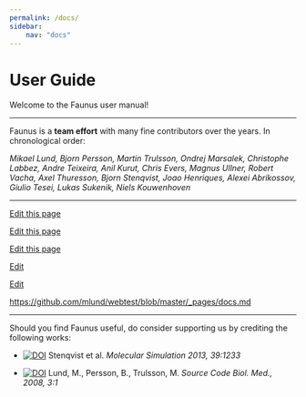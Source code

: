 ```yaml
---
permalink: /docs/
sidebar:
    nav: "docs"
---
```

<script src="https://cdnjs.cloudflare.com/ajax/libs/mathjax/2.7.0/MathJax.js?config=TeX-AMS-MML_HTMLorMML" type="text/javascript"></script>

# User Guide

Welcome to the Faunus user manual!

---

Faunus is a **team effort** with many fine contributors over the years.
In chronological order: 

_Mikael Lund, Bjorn Persson, Martin Trulsson,
Ondrej Marsalek, Christophe Labbez, Andre Teixeira,
Anil Kurut, Chris Evers, Magnus Ullner,
Robert Vacha, Axel Thuresson, Bjorn Stenqvist,
Joao Henriques, Alexei Abrikossov, Giulio Tesei,
Lukas Sukenik, Niels Kouwenhoven_

---

<a href="{{site.github.repository_url}}/blob/master/{{page.path}}">Edit this page</a>

<a href="{{site.github.repository_url}}/blob/gh-pages/{{page.path}}">Edit this page</a>

<a href="{{site.github.repository_url}}{{page.path}}">Edit this page</a>

<a href="{{ site.github.repository_url }}/tree/master/{{ page.relative_path }}">Edit</a>

<a href="http://prose.io/#{{site.repo}}/edit/{{site.branch}}/{{ page.path }}">Edit</a>

https://github.com/mlund/webtest/blob/master/_pages/docs.md




---

Should you find Faunus useful, do consider
supporting us by crediting the following works:

- [![DOI](https://img.shields.io/badge/DOI-10%2Fnvn-orange.svg)](http://dx.doi.org/10/nvn)
  Stenqvist et al. _Molecular Simulation 2013, 39:1233_

- [![DOI](https://img.shields.io/badge/DOI-10%2Fdfqgch-orange.svg)](http://dx.doi.org/10/dfqgch)
  Lund, M., Persson, B., Trulsson, M. _Source Code Biol. Med., 2008, 3:1_
